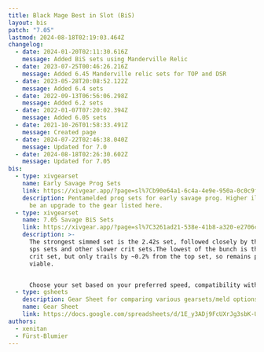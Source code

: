```yaml
---
title: Black Mage Best in Slot (BiS)
layout: bis
patch: "7.05"
lastmod: 2024-08-18T02:19:03.464Z
changelog:
  - date: 2024-01-20T02:11:30.616Z
    message: Added BiS sets using Manderville Relic
  - date: 2023-07-25T00:46:26.216Z
    message: Added 6.45 Manderville relic sets for TOP and DSR
  - date: 2023-05-28T20:08:52.122Z
    message: Added 6.4 sets
  - date: 2022-09-13T06:56:06.298Z
    message: Added 6.2 sets
  - date: 2022-01-07T07:20:02.394Z
    message: Added 6.05 sets
  - date: 2021-10-26T01:58:33.491Z
    message: Created page
  - date: 2024-07-22T02:46:38.040Z
    message: Updated for 7.0
  - date: 2024-08-18T02:26:30.602Z
    message: Updated for 7.05
bis:
  - type: xivgearset
    name: Early Savage Prog Sets
    link: https://xivgear.app/?page=sl%7Cb90e64a1-6c4a-4e9e-950a-0c0c9fe95158
    description: Pentamelded prog sets for early savage prog. Higher ilvl gear will
      be an upgrade to the gear listed here.
  - type: xivgearset
    name: 7.05 Savage BiS Sets
    link: https://xivgear.app/?page=sl%7C3261ad21-538e-41b8-a320-e2706c52fb5b
    description: >-
      The strongest simmed set is the 2.42s set, followed closely by the high
      sps sets and other slower crit sets.The lowest of the bunch is the 2.36s
      crit set, but only trails by ~0.2% from the top set, so remains plenty
      viable.


      Choose your set based on your preferred speed, compatibility with other casters, or whatever else. Note: currently a known issue where the tome wrist is "Healing" instead of "Casting". Stats are still correct, issue is only visual for now.
  - type: gsheets
    description: Gear Sheet for comparing various gearsets/meld options.
    name: Gear Sheet
    link: https://docs.google.com/spreadsheets/d/1E_y3ADj9FcUXrJg3sbK-UiIcOoYawB8Et9P-LfxT_TE/edit?gid=654212594#gid=654212594
authors:
  - xenitan
  - Fürst-Blumier
---
```

